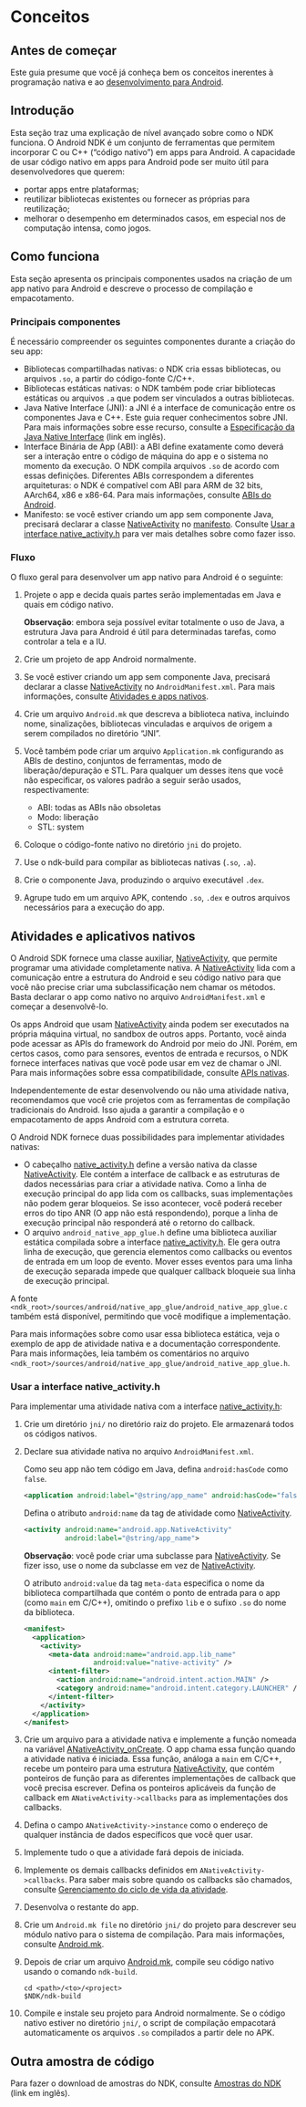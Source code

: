 # Conceitos

 







## Antes de começar

Este guia presume que você já conheça bem os conceitos inerentes à programação nativa e ao [desenvolvimento para Android](https://developer.android.com/develop?hl=pt-br).

## Introdução

Esta seção traz uma explicação de nível avançado sobre como o NDK funciona. O Android NDK é um conjunto de ferramentas que permitem incorporar C ou C++ (“código nativo”) em apps para Android. A capacidade de usar código nativo em apps para Android pode ser muito útil para desenvolvedores que querem:

- portar apps entre plataformas;
- reutilizar bibliotecas existentes ou fornecer as próprias para reutilização;
- melhorar o desempenho em determinados casos, em especial nos de computação intensa, como jogos.

## Como funciona

Esta seção apresenta os principais componentes usados na criação de um app nativo para Android e descreve o processo de compilação e empacotamento.

### Principais componentes

É necessário compreender os seguintes componentes durante a criação do seu app:

- Bibliotecas compartilhadas nativas: o NDK cria essas bibliotecas, ou arquivos `.so`, a partir do código-fonte C/C++.
- Bibliotecas estáticas nativas: o NDK também pode criar bibliotecas estáticas ou arquivos `.a` que podem ser vinculados a outras bibliotecas.
- Java Native Interface (JNI): a JNI é a interface de comunicação entre os componentes Java e C++. Este guia requer conhecimentos sobre JNI. Para mais informações sobre esse recurso, consulte a [Especificação da Java Native Interface](http://docs.oracle.com/javase/7/docs/technotes/guides/jni/spec/jniTOC.html) (link em inglês).
- Interface Binária de App (ABI): a ABI define exatamente como deverá ser a interação entre o código de máquina do app e o sistema no momento da execução. O NDK compila arquivos `.so` de acordo com essas definições. Diferentes ABIs correspondem a diferentes arquiteturas: o NDK é compatível com ABI para ARM de 32 bits, AArch64, x86 e x86-64. Para mais informações, consulte [ABIs do Android](https://developer.android.com/ndk/guides/abis?hl=pt-br).
- Manifesto: se você estiver criando um app sem componente Java, precisará declarar a classe [NativeActivity](https://developer.android.com/reference/android/app/NativeActivity?hl=pt-br) no [manifesto](https://developer.android.com/guide/topics/manifest/manifest-intro?hl=pt-br). Consulte [Usar a interface native_activity.h](https://developer.android.com/ndk/guides/concepts?hl=pt-br#na) para ver mais detalhes sobre como fazer isso.

### Fluxo

O fluxo geral para desenvolver um app nativo para Android é o seguinte:

1. Projete o app e decida quais partes serão implementadas em Java e quais em código nativo.

   **Observação**: embora seja possível evitar totalmente o uso de Java, a estrutura Java para Android é útil para determinadas tarefas, como controlar a tela e a IU.

2. Crie um projeto de app Android normalmente.

3. Se você estiver criando um app sem componente Java, precisará declarar a classe [NativeActivity](https://developer.android.com/reference/android/app/NativeActivity?hl=pt-br) no `AndroidManifest.xml`. Para mais informações, consulte [Atividades e apps nativos](https://developer.android.com/ndk/guides/concepts?hl=pt-br#naa).

4. Crie um arquivo `Android.mk` que descreva a biblioteca nativa, incluindo nome, sinalizações, bibliotecas vinculadas e arquivos de origem a serem compilados no diretório “JNI”.

5. Você também pode criar um arquivo `Application.mk` configurando as ABIs de destino, conjuntos de ferramentas, modo de liberação/depuração e STL. Para qualquer um desses itens que você não especificar, os valores padrão a seguir serão usados, respectivamente:

   - ABI: todas as ABIs não obsoletas
   - Modo: liberação
   - STL: system

6. Coloque o código-fonte nativo no diretório `jni` do projeto.

7. Use o ndk-build para compilar as bibliotecas nativas (`.so`, `.a`).

8. Crie o componente Java, produzindo o arquivo executável `.dex`.

9. Agrupe tudo em um arquivo APK, contendo `.so`, `.dex` e outros arquivos necessários para a execução do app.

## Atividades e aplicativos nativos

O Android SDK fornece uma classe auxiliar, [NativeActivity](https://developer.android.com/reference/android/app/NativeActivity?hl=pt-br), que permite programar uma atividade completamente nativa. A [NativeActivity](https://developer.android.com/reference/android/app/NativeActivity?hl=pt-br) lida com a comunicação entre a estrutura do Android e seu código nativo para que você não precise criar uma subclassificação nem chamar os métodos. Basta declarar o app como nativo no arquivo `AndroidManifest.xml` e começar a desenvolvê-lo.

Os apps Android que usam [NativeActivity](https://developer.android.com/reference/android/app/NativeActivity?hl=pt-br) ainda podem ser executados na própria máquina virtual, no sandbox de outros apps. Portanto, você ainda pode acessar as APIs do framework do Android por meio do JNI. Porém, em certos casos, como para sensores, eventos de entrada e recursos, o NDK fornece interfaces nativas que você pode usar em vez de chamar o JNI. Para mais informações sobre essa compatibilidade, consulte [APIs nativas](https://developer.android.com/ndk/guides/stable_apis?hl=pt-br).

Independentemente de estar desenvolvendo ou não uma atividade nativa, recomendamos que você crie projetos com as ferramentas de compilação tradicionais do Android. Isso ajuda a garantir a compilação e o empacotamento de apps Android com a estrutura correta.

O Android NDK fornece duas possibilidades para implementar atividades nativas:

- O cabeçalho [native_activity.h](https://developer.android.com/ndk/reference/native__activity_8h?hl=pt-br) define a versão nativa da classe [NativeActivity](https://developer.android.com/reference/android/app/NativeActivity?hl=pt-br). Ele contém a interface de callback e as estruturas de dados necessárias para criar a atividade nativa. Como a linha de execução principal do app lida com os callbacks, suas implementações não podem gerar bloqueios. Se isso acontecer, você poderá receber erros do tipo ANR (O app não está respondendo), porque a linha de execução principal não responderá até o retorno do callback.
- O arquivo `android_native_app_glue.h` define uma biblioteca auxiliar estática compilada sobre a interface [native_activity.h](https://developer.android.com/ndk/reference/native__activity_8h?hl=pt-br). Ele gera outra linha de execução, que gerencia elementos como callbacks ou eventos de entrada em um loop de evento. Mover esses eventos para uma linha de execução separada impede que qualquer callback bloqueie sua linha de execução principal.

A fonte `<ndk_root>/sources/android/native_app_glue/android_native_app_glue.c` também está disponível, permitindo que você modifique a implementação.

Para mais informações sobre como usar essa biblioteca estática, veja o exemplo de app de atividade nativa e a documentação correspondente. Para mais informações, leia também os comentários no arquivo `<ndk_root>/sources/android/native_app_glue/android_native_app_glue.h`.

### Usar a interface native_activity.h

Para implementar uma atividade nativa com a interface [native_activity.h](https://developer.android.com/ndk/reference/native__activity_8h?hl=pt-br):

1. Crie um diretório `jni/` no diretório raiz do projeto. Ele armazenará todos os códigos nativos.

2. Declare sua atividade nativa no arquivo `AndroidManifest.xml`.

   Como seu app não tem código em Java, defina `android:hasCode` como `false`.

   ```xml
   <application android:label="@string/app_name" android:hasCode="false">
   ```

   Defina o atributo `android:name` da tag de atividade como [NativeActivity](https://developer.android.com/reference/android/app/NativeActivity?hl=pt-br).

   ```xml
   <activity android:name="android.app.NativeActivity"
             android:label="@string/app_name">
   ```

   **Observação**: você pode criar uma subclasse para [NativeActivity](https://developer.android.com/reference/android/app/NativeActivity?hl=pt-br). Se fizer isso, use o nome da subclasse em vez de [NativeActivity](https://developer.android.com/reference/android/app/NativeActivity?hl=pt-br).

   O atributo `android:value` da tag `meta-data` especifica o nome da biblioteca compartilhada que contém o ponto de entrada para o app (como `main` em C/C++), omitindo o prefixo `lib` e o sufixo `.so` do nome da biblioteca.

   ```xml
   <manifest>
     <application>
       <activity>
         <meta-data android:name="android.app.lib_name"
                    android:value="native-activity" />
         <intent-filter>
           <action android:name="android.intent.action.MAIN" />
           <category android:name="android.intent.category.LAUNCHER" />
         </intent-filter>
       </activity>
     </application>
   </manifest>
   ```

3. Crie um arquivo para a atividade nativa e implemente a função nomeada na variável [ANativeActivity_onCreate](https://developer.android.com/ndk/reference/group___native_activity?hl=pt-br#ga02791d0d490839055169f39fdc905c5e). O app chama essa função quando a atividade nativa é iniciada. Essa função, análoga a `main` em C/C++, recebe um ponteiro para uma estrutura [NativeActivity](https://developer.android.com/ndk/reference/struct_a_native_activity?hl=pt-br), que contém ponteiros de função para as diferentes implementações de callback que você precisa escrever. Defina os ponteiros aplicáveis da função de callback em `ANativeActivity->callbacks` para as implementações dos callbacks.

4. Defina o campo `ANativeActivity->instance` como o endereço de qualquer instância de dados específicos que você quer usar.

5. Implemente tudo o que a atividade fará depois de iniciada.

6. Implemente os demais callbacks definidos em `ANativeActivity->callbacks`. Para saber mais sobre quando os callbacks são chamados, consulte [Gerenciamento do ciclo de vida da atividade](https://developer.android.com/training/basics/activity-lifecycle?hl=pt-br).

7. Desenvolva o restante do app.

8. Crie um `Android.mk file` no diretório `jni/` do projeto para descrever seu módulo nativo para o sistema de compilação. Para mais informações, consulte [Android.mk](https://developer.android.com/ndk/guides/android_mk?hl=pt-br).

9. Depois de criar um arquivo [Android.mk](https://developer.android.com/ndk/guides/android_mk?hl=pt-br), compile seu código nativo usando o comando `ndk-build`.

   ```
   cd <path>/<to>/<project>
   $NDK/ndk-build
   ```

10. Compile e instale seu projeto para Android normalmente. Se o código nativo estiver no diretório `jni/`, o script de compilação empacotará automaticamente os arquivos `.so` compilados a partir dele no APK.

## Outra amostra de código

Para fazer o download de amostras do NDK, consulte [Amostras do NDK](https://github.com/android/ndk-samples) (link em inglês).